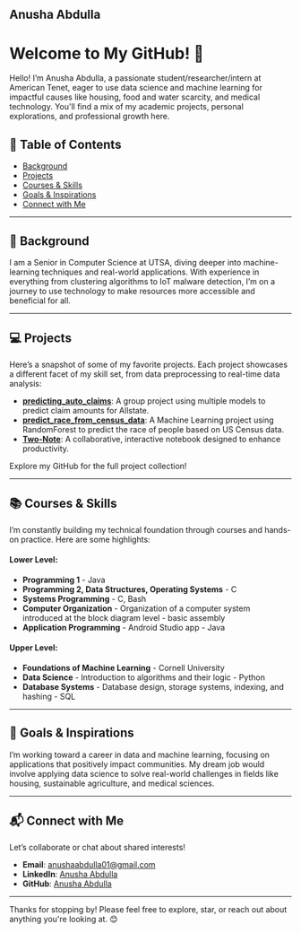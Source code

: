 ## Anusha Abdulla

<!--
**AnushaAbdulla/AnushaAbdulla** is a ✨ _special_ ✨ repository because its `README.md` (this file) appears on your GitHub profile.
-->

# Welcome to My GitHub! 👋

Hello! I’m Anusha Abdulla, a passionate student/researcher/intern at American Tenet, eager to use data science and machine learning for impactful causes like housing, food and water scarcity, and medical technology. You'll find a mix of my academic projects, personal explorations, and professional growth here. 

## 📖 Table of Contents
- [Background](#-Background)
- [Projects](#-Projects)
- [Courses & Skills](#-Courses--Skills)
- [Goals & Inspirations](#-Goals--Inspirations)
- [Connect with Me](#-Connect-with-Me)

---

## 🌟 Background

I am a Senior in Computer Science at UTSA, diving deeper into machine-learning techniques and real-world applications. With experience in everything from clustering algorithms to IoT malware detection, I’m on a journey to use technology to make resources more accessible and beneficial for all.

---

## 💻 Projects

Here’s a snapshot of some of my favorite projects. Each project showcases a different facet of my skill set, from data preprocessing to real-time data analysis:

- **[predicting_auto_claims](https://github.com/AnushaAbdulla/predicting_auto_claims)**: A group project using multiple models to predict claim amounts for Allstate.
- **[predict_race_from_census_data](https://github.com/AnushaAbdulla/predict_race_from_census_data)**: A Machine Learning project using RandomForest to predict the race of                                                                                                                     people based on US Census data.
- **[Two-Note](https://github.com/AnushaAbdulla/Two-Note)**: A collaborative, interactive notebook designed to enhance productivity.

Explore my GitHub for the full project collection!

---

## 📚 Courses & Skills

I’m constantly building my technical foundation through courses and hands-on practice. Here are some highlights:

#### **Lower Level**:
- **Programming 1** - Java
- **Programming 2, Data Structures, Operating Systems** - C
- **Systems Programming** - C, Bash
- **Computer Organization** - Organization of a computer system introduced at the block diagram level - basic assembly
- **Application Programming** - Android Studio app - Java
  
#### **Upper Level**:
- **Foundations of Machine Learning** - Cornell University
- **Data Science** - Introduction to algorithms and their logic - Python
- **Database Systems** - Database design, storage systems, indexing, and hashing - SQL

---

## 🚀 Goals & Inspirations

I’m working toward a career in data and machine learning, focusing on applications that positively impact communities. My dream job would involve applying data science to solve real-world challenges in fields like housing, sustainable agriculture, and medical sciences.

---

## 📬 Connect with Me

Let’s collaborate or chat about shared interests!  
- **Email**: anushaabdulla01@gmail.com
- **LinkedIn**: [Anusha Abdulla](https://www.linkedin.com/in/AnushaAbdulla)
- **GitHub**: [Anusha Abdulla](https://github.com/AnushaAbdulla)
--- 

Thanks for stopping by! Please feel free to explore, star, or reach out about anything you're looking at. 😊

